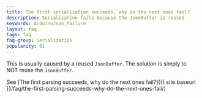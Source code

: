 ```yaml
---
title: The first serialization succeeds, why do the next ones fail?
description: Serialization fails because the JsonBuffer is reused
keywords: ArduinoJson,failure
layout: faq
tags: faq
faq-group: Serialization
popularity: 61
---
```


This is usually caused by a reused `JsonBuffer`.
The solution is simply to NOT reuse the `JsonBuffer`.

See [The first parsing succeeds, why do the next ones fail?]({{ site.baseurl }}/faq/the-first-parsing-succeeds-why-do-the-next-ones-fail/)
